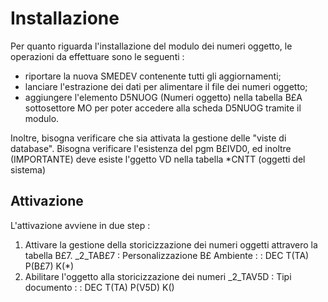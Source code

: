 # Installazione
Per quanto riguarda l'installazione del modulo dei numeri oggetto, le operazioni da effettuare sono le seguenti : 
 * riportare la nuova SMEDEV contenente tutti gli aggiornamenti;
 * lanciare l'estrazione dei dati per alimentare il file dei numeri oggetto;
 * aggiungere l'elemento D5NUOG (Numeri oggetto) nella tabella B£A sottosettore MO per poter accedere alla scheda D5NUOG tramite il modulo.

Inoltre, bisogna verificare che sia attivata la gestione delle "viste di database". Bisogna verificare l'esistenza del pgm B£IVD0, ed inoltre (IMPORTANTE) deve esiste l'ggetto VD nella tabella *CNTT (oggetti del sistema)

## Attivazione
L'attivazione avviene in due step : 
1) Attivare la gestione della storicizzazione dei numeri oggetti attravero la tabella B£7.
_2_TAB£7 :  Personalizzazione B£ Ambiente
 :  : DEC T(TA) P(B£7) K(*)
2) Abilitare l'oggetto alla storicizzazione dei numeri
_2_TAV5D :  Tipi documento
 :  : DEC T(TA) P(V5D) K()

